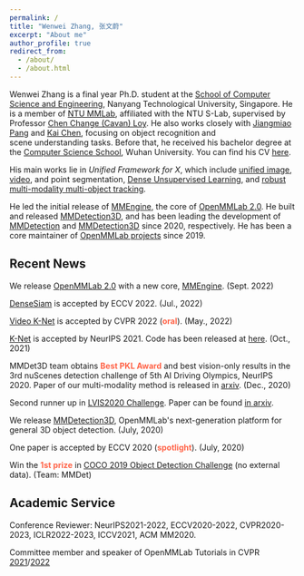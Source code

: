 ```yaml
---
permalink: /
title: "Wenwei Zhang, 张文蔚"
excerpt: "About me"
author_profile: true
redirect_from: 
  - /about/
  - /about.html
---
```


Wenwei Zhang is a final year Ph.D. student at the [School of Computer Science and Engineering](http://scse.ntu.edu.sg/Pages/Home.aspx), Nanyang Technological University, Singapore. He is a member of [NTU MMLab](https://www.mmlab-ntu.com/), affiliated with the NTU S-Lab, supervised by Professor [Chen Change (Cavan) Loy](http://personal.ie.cuhk.edu.hk/~ccloy/).
He also works closely with [Jiangmiao Pang](https://oceanpang.github.io/) and [Kai Chen](http://chenkai.site/), focusing on object recognition and scene understanding tasks.
Before that, he received his bachelor degree at the [Computer Science School](http://cs.whu.edu.cn/), Wuhan University.
You can find his CV [here](/files/resume.pdf).

His main works lie in *Unified Framework for X*, which include [unified image](https://www.mmlab-ntu.com/project/knet/index.html), [video](https://github.com/lxtGH/Video-K-Net), and point segmentation, [Dense Unsupervised Learning](https://www.mmlab-ntu.com/project/densesiam/index.html), and [robust multi-modality multi-object tracking](https://github.com/ZwwWayne/mmMOT).

He led the initial release of [MMEngine](https://github.com/open-mmlab/mmengine), the core of [OpenMMLab 2.0](https://openmmlab.com/).
He built and released [MMDetection3D](https://github.com/open-mmlab/mmdetection3d), and has been leading the development of [MMDetection](https://github.com/open-mmlab/mmdetection) and [MMDetection3D](https://github.com/open-mmlab/mmdetection3d) since 2020, respectively. He has been a core maintainer of [OpenMMLab projects](https://openmmlab.com/) since 2019.

Recent News
------------------------

We release [OpenMMLab 2.0](https://openmmlab.com/) with a new core, [MMEngine](https://github.com/open-mmlab/mmengine). (Sept. 2022)

[DenseSiam](https://arxiv.org/abs/2203.11075) is accepted by ECCV 2022. (Jul., 2022)

[Video K-Net](https://arxiv.org/abs/2204.04656) is accepted by CVPR 2022 (<font color="Tomato"><strong>oral</strong></font>). (May., 2022)

[K-Net](https://www.mmlab-ntu.com/project/knet/index.html) is accepted by NeurIPS 2021. Code has been released at [here](https://github.com/ZwwWayne/K-Net). (Oct., 2021)

MMDet3D team obtains <font color="Tomato"><strong>Best PKL Award</strong></font> and best vision-only results in the 3rd nuScenes detection challenge of 5th AI Driving Olympics, NeurIPS 2020.
Paper of our multi-modality method is released in [arxiv](https://arxiv.org/abs/2012.12741). (Dec., 2020)

Second runner up in [LVIS2020 Challenge](https://www.lvisdataset.org/challenge_2020). Paper can be found [in arxiv](https://arxiv.org/abs/2008.10032).

We release [MMDetection3D](https://github.com/open-mmlab/mmdetection3d), OpenMMLab's next-generation platform for general 3D object detection. (July, 2020)

One paper is accepted by ECCV 2020 (<font color="Tomato"><strong>spotlight</strong></font>). (July, 2020)

Win the <font color="Tomato"><strong>1st prize</strong></font> in [COCO 2019 Object Detection Challenge](http://cocodataset.org/workshop/coco-mapillary-iccv-2019.html) (no external data). (Team: MMDet)

Academic Service
------------------------

Conference Reviewer: NeurIPS2021-2022, ECCV2020-2022, CVPR2020-2023, ICLR2022-2023, ICCV2021, ACM MM2020.

Committee member and speaker of OpenMMLab Tutorials in CVPR [2021](https://openmmlab.com/community/cvpr2021-tutorial)/[2022](https://openmmlab.com/community/cvpr2022-tutorial)
